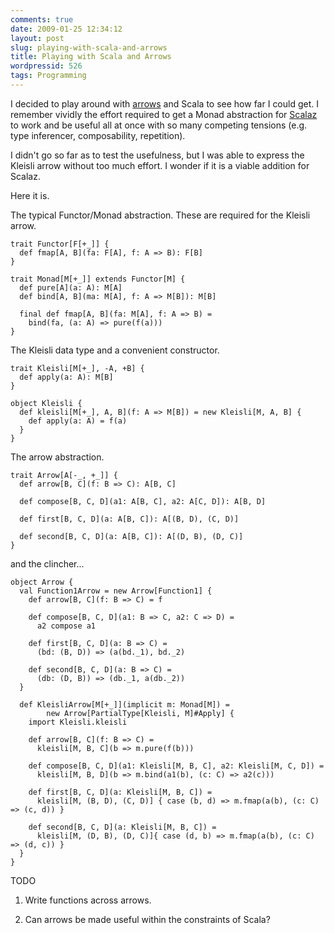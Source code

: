 ```yaml
---
comments: true
date: 2009-01-25 12:34:12
layout: post
slug: playing-with-scala-and-arrows
title: Playing with Scala and Arrows
wordpressid: 526
tags: Programming
---
```


I decided to play around with [arrows](http://www.cs.chalmers.se/~rjmh/pubs.htm) and Scala to see how far I could get. I remember vividly the effort required to get a Monad abstraction for [Scalaz](http://code.google.com/p/scalaz/) to work and be useful all at once with so many competing tensions (e.g. type inferencer, composability, repetition).

I didn't go so far as to test the usefulness, but I was able to express the Kleisli arrow without too much effort. I wonder if it is a viable addition for Scalaz.

Here it is.

The typical Functor/Monad abstraction. These are required for the Kleisli arrow.

    
~~~{.Scala}
trait Functor[F[+_]] {
  def fmap[A, B](fa: F[A], f: A => B): F[B]
}

trait Monad[M[+_]] extends Functor[M] {
  def pure[A](a: A): M[A]
  def bind[A, B](ma: M[A], f: A => M[B]): M[B]

  final def fmap[A, B](fa: M[A], f: A => B) =
    bind(fa, (a: A) => pure(f(a)))
}
~~~



The Kleisli data type and a convenient constructor.

    
~~~{.Scala}
trait Kleisli[M[+_], -A, +B] {
  def apply(a: A): M[B]
}

object Kleisli {
  def kleisli[M[+_], A, B](f: A => M[B]) = new Kleisli[M, A, B] {
    def apply(a: A) = f(a)
  }
}
~~~



The arrow abstraction.

    
~~~{.Scala}
trait Arrow[A[-_, +_]] {
  def arrow[B, C](f: B => C): A[B, C]

  def compose[B, C, D](a1: A[B, C], a2: A[C, D]): A[B, D]

  def first[B, C, D](a: A[B, C]): A[(B, D), (C, D)]

  def second[B, C, D](a: A[B, C]): A[(D, B), (D, C)]
}
~~~



and the clincher...

    
    
~~~{.Scala}
object Arrow {
  val Function1Arrow = new Arrow[Function1] {
    def arrow[B, C](f: B => C) = f

    def compose[B, C, D](a1: B => C, a2: C => D) =
      a2 compose a1

    def first[B, C, D](a: B => C) =
      (bd: (B, D)) => (a(bd._1), bd._2)

    def second[B, C, D](a: B => C) =
      (db: (D, B)) => (db._1, a(db._2))
  }

  def KleisliArrow[M[+_]](implicit m: Monad[M]) =
        new Arrow[PartialType[Kleisli, M]#Apply] {
    import Kleisli.kleisli

    def arrow[B, C](f: B => C) =
      kleisli[M, B, C](b => m.pure(f(b)))

    def compose[B, C, D](a1: Kleisli[M, B, C], a2: Kleisli[M, C, D]) =
      kleisli[M, B, D](b => m.bind(a1(b), (c: C) => a2(c)))

    def first[B, C, D](a: Kleisli[M, B, C]) =
      kleisli[M, (B, D), (C, D)] { case (b, d) => m.fmap(a(b), (c: C) => (c, d)) }

    def second[B, C, D](a: Kleisli[M, B, C]) =
      kleisli[M, (D, B), (D, C)]{ case (d, b) => m.fmap(a(b), (c: C) => (d, c)) }
  }
}
~~~



TODO




  1. Write functions across arrows.


  2. Can arrows be made useful within the constraints of Scala?


